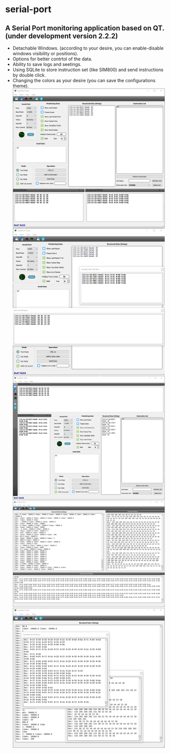 # serial-port
A Serial Port monitoring application based on QT. (under development version 2.2.2)
-----------------------------------------------------------------------------------
- Detachable Windows. (according to your desire, you can enable-disable windows visibility or positions).
- Options for better contrtol of the data.
- Ability to save logs and seetings. 
- Using SQLite to store instruction set (like SIM800) and send instructions by double click.
- Changing the colors as your desire (you can save the configurations theme).
![img](https://github.com/MahmoodShabanifard/MyApplications/blob/main/im1.png)
![img](https://github.com/MahmoodShabanifard/MyApplications/blob/main/im2.png)
![img](https://github.com/MahmoodShabanifard/MyApplications/blob/main/im3.png)
![img](https://github.com/MahmoodShabanifard/MyApplications/blob/main/im4.png)
![img](https://github.com/MahmoodShabanifard/MyApplications/blob/main/im5.png)
